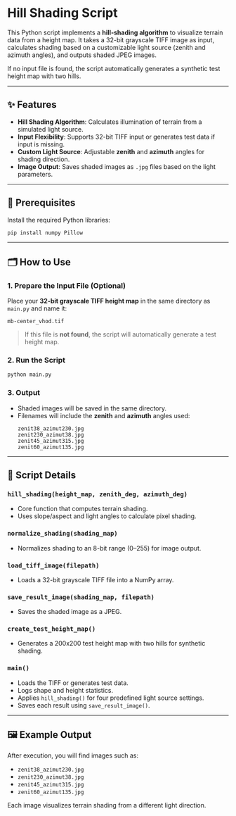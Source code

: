 # Hill Shading Script

This Python script implements a **hill-shading algorithm** to visualize terrain data from a height map. It takes a 32-bit grayscale TIFF image as input, calculates shading based on a customizable light source (zenith and azimuth angles), and outputs shaded JPEG images.

If no input file is found, the script automatically generates a synthetic test height map with two hills.

---

## ✨ Features

- **Hill Shading Algorithm**: Calculates illumination of terrain from a simulated light source.
- **Input Flexibility**: Supports 32-bit TIFF input or generates test data if input is missing.
- **Custom Light Source**: Adjustable **zenith** and **azimuth** angles for shading direction.
- **Image Output**: Saves shaded images as `.jpg` files based on the light parameters.

---

## 🧰 Prerequisites

Install the required Python libraries:

```bash
pip install numpy Pillow
```

---

## 🗂️ How to Use

### 1. Prepare the Input File (Optional)
Place your **32-bit grayscale TIFF height map** in the same directory as `main.py` and name it:

```
mb-center_vhod.tif
```

> If this file is **not found**, the script will automatically generate a test height map.

### 2. Run the Script

```bash
python main.py
```

### 3. Output
- Shaded images will be saved in the same directory.
- Filenames will include the **zenith** and **azimuth** angles used:
  ```
  zenit38_azimut230.jpg
  zenit230_azimut38.jpg
  zenit45_azimut315.jpg
  zenit60_azimut135.jpg
  ```

---

## 🧠 Script Details

### `hill_shading(height_map, zenith_deg, azimuth_deg)`
- Core function that computes terrain shading.
- Uses slope/aspect and light angles to calculate pixel shading.

### `normalize_shading(shading_map)`
- Normalizes shading to an 8-bit range (0–255) for image output.

### `load_tiff_image(filepath)`
- Loads a 32-bit grayscale TIFF file into a NumPy array.

### `save_result_image(shading_map, filepath)`
- Saves the shaded image as a JPEG.

### `create_test_height_map()`
- Generates a 200x200 test height map with two hills for synthetic shading.

### `main()`
- Loads the TIFF or generates test data.
- Logs shape and height statistics.
- Applies `hill_shading()` for four predefined light source settings.
- Saves each result using `save_result_image()`.

---

## 🖼️ Example Output

After execution, you will find images such as:

- `zenit38_azimut230.jpg`
- `zenit230_azimut38.jpg`
- `zenit45_azimut315.jpg`
- `zenit60_azimut135.jpg`

Each image visualizes terrain shading from a different light direction.
